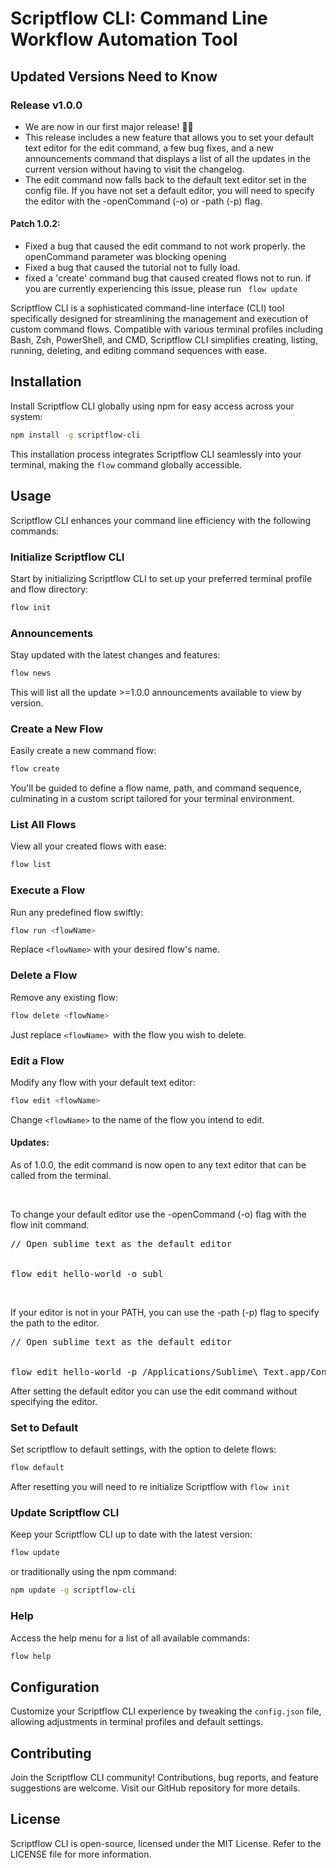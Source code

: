 # Scriptflow CLI: Command Line Workflow Automation Tool

## Updated Versions Need to Know
<div class="sidenote">
    <h3>Release v1.0.0</h3>
    <ul>
    <li> We are now in our first major release! 🚀🚀
    </li>
    <li> This release includes a new feature that allows you to set your default text editor for the edit command, a few bug fixes, and a new announcements command that displays a list of all the updates in the current version without having to visit the changelog.
    </li>
    <li>The edit command now falls back to the default text editor set in the config file. If you have not set a default editor, you will need to specify the editor with the -openCommand (-o) or -path (-p) flag.
    </li>
    </ul>
    <div>
        <h4>Patch 1.0.2:</h4>
            <ul>
                <li>Fixed a bug that caused the edit command to not work properly. the openCommand  parameter was blocking opening</li>
                <li>Fixed a bug that caused the tutorial not to fully load.</li>
                <li> fixed a 'create' command bug that caused created flows not to run. if you are currently experiencing this issue, please run <code> flow update </code>
                </li>
        </ul>
    </div>
</div>

Scriptflow CLI is a sophisticated command-line interface (CLI) tool specifically designed for streamlining the management and execution of custom command flows. Compatible with various terminal profiles including Bash, Zsh, PowerShell, and CMD, Scriptflow CLI simplifies creating, listing, running, deleting, and editing command sequences with ease.

## Installation
Install Scriptflow CLI globally using npm for easy access across your system:

```bash
npm install -g scriptflow-cli
```
This installation process integrates Scriptflow CLI seamlessly into your terminal, making the `flow` command globally accessible.

## Usage
Scriptflow CLI enhances your command line efficiency with the following commands:

### Initialize Scriptflow CLI
Start by initializing Scriptflow CLI to set up your preferred terminal profile and flow directory:

```bash
flow init
```

### Announcements
Stay updated with the latest changes and features:

```bash
flow news
```
<div class="sidenote">
This will list all the update >=1.0.0 announcements available to view by version. 
</div>

### Create a New Flow
Easily create a new command flow:

```bash
flow create
```
You'll be guided to define a flow name, path, and command sequence, culminating in a custom script tailored for your terminal environment.

### List All Flows
View all your created flows with ease:

```bash
flow list
```

### Execute a Flow
Run any predefined flow swiftly:

```bash
flow run <flowName>
```
Replace `<flowName>` with your desired flow's name.

### Delete a Flow
Remove any existing flow:

```bash
flow delete <flowName>
```
Just replace `<flowName> `with the flow you wish to delete.

### Edit a Flow
Modify any flow with your default text editor:

```bash
flow edit <flowName>
```
Change `<flowName>` to the name of the flow you intend to edit.

#### Updates:
<div class="sidenote">
<p> As of 1.0.0, the edit command is now open to any text editor that can be called from the terminal.
</p>
<br/>
<p>
To change your default editor use the -openCommand (-o) flag with the flow init command.
</p>
<pre>
// Open sublime text as the default editor
<br>
flow edit hello-world -o subl
</pre>
<br>
<p> If your editor is not in your PATH, you can use the -path (-p) flag to specify the path to the editor.
<br>
<pre>
// Open sublime text as the default editor
<br>
flow edit hello-world -p /Applications/Sublime\ Text.app/Contents/SharedSupport/bin/subl
</pre>

<p> After setting the default editor you can use the edit command without specifying the editor.</p>
</div>

### Set to Default
Set scriptflow to default settings, with the option to delete flows:

```bash
flow default
```
After resetting you will need to re initialize Scriptflow with ```flow init```

### Update Scriptflow CLI
Keep your Scriptflow CLI up to date with the latest version:

```bash
flow update
```
or traditionally using the npm command:

```bash
npm update -g scriptflow-cli
```

### Help
Access the help menu for a list of all available commands:

```bash
flow help
```



## Configuration
Customize your Scriptflow CLI experience by tweaking the `config.json` file, allowing adjustments in terminal profiles and default settings.

## Contributing
Join the Scriptflow CLI community! Contributions, bug reports, and feature suggestions are welcome. Visit our GitHub repository for more details.

## License
Scriptflow CLI is open-source, licensed under the MIT License. Refer to the LICENSE file for more information.